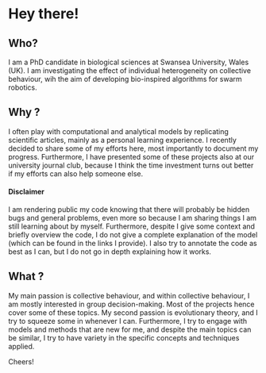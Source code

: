 # Hey there! 

## Who?
I am a PhD candidate in biological sciences at Swansea University, Wales (UK). I am investigating the effect of individual heterogeneity on collective behaviour, wih the aim of developing bio-inspired algorithms for swarm robotics. 

## Why ?

I often play with computational and analytical models by replicating scientific articles, mainly as a personal learning experience. I recently decided to share some of my efforts here, most importantly to document my progress. Furthermore, I have presented some of these projects also at our university journal club, because I think the time investment turns out better if my efforts can also help someone else. 

#### Disclaimer
I am rendering public my code knowing that there will probably be hidden bugs and general problems, even more so because I am sharing things I am still learning about by myself. Furthermore, despite I give some context and briefly overview the code, I do not give a complete explanation of the model (which can be found in the links I provide). I also try to annotate the code as best as I can, but I do not go in depth explaining how it works.

## What ?

My main passion is collective behaviour, and within collective behaviour, I am mostly interested in group decision-making. Most of the projects hence cover some of these topics. My second passion is evolutionary theory, and I try to squeeze some in whenever I can. Furthermore, I try to engage with models and methods that are new for me, and despite the main topics can be similar, I try to have variety in the specific concepts and techniques applied. 

Cheers! 
